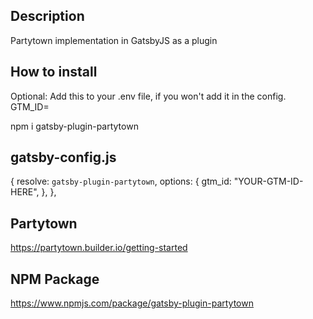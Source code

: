 ## Description
Partytown implementation in GatsbyJS as a plugin

## How to install

Optional: Add this to your .env file, if you won't add it in the config.
GTM_ID=

npm i gatsby-plugin-partytown

## gatsby-config.js
{
      resolve: `gatsby-plugin-partytown`,
      options: {
        gtm_id: "YOUR-GTM-ID-HERE",
      },
    },

## Partytown
https://partytown.builder.io/getting-started

## NPM Package 
https://www.npmjs.com/package/gatsby-plugin-partytown